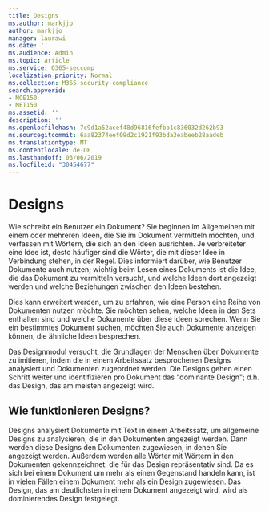```yaml
---
title: Designs
ms.author: markjjo
author: markjjo
manager: laurawi
ms.date: ''
ms.audience: Admin
ms.topic: article
ms.service: O365-seccomp
localization_priority: Normal
ms.collection: M365-security-compliance
search.appverid:
- MOE150
- MET150
ms.assetid: ''
description: ''
ms.openlocfilehash: 7c9d1a52acef48d96816fefbb1c836032d262b93
ms.sourcegitcommit: 6aa82374eef09d2c1921f93bda3eabeeb28aadeb
ms.translationtype: MT
ms.contentlocale: de-DE
ms.lasthandoff: 03/06/2019
ms.locfileid: "30454677"
---
```

# <a name="themes"></a>Designs
Wie schreibt ein Benutzer ein Dokument? Sie beginnen im Allgemeinen mit einem oder mehreren Ideen, die Sie im Dokument vermitteln möchten, und verfassen mit Wörtern, die sich an den Ideen ausrichten. Je verbreiteter eine Idee ist, desto häufiger sind die Wörter, die mit dieser Idee in Verbindung stehen, in der Regel. Dies informiert darüber, wie Benutzer Dokumente auch nutzen; wichtig beim Lesen eines Dokuments ist die Idee, die das Dokument zu vermitteln versucht, und welche Ideen dort angezeigt werden und welche Beziehungen zwischen den Ideen bestehen.

Dies kann erweitert werden, um zu erfahren, wie eine Person eine Reihe von Dokumenten nutzen möchte. Sie möchten sehen, welche Ideen in den Sets enthalten sind und welche Dokumente über diese Ideen sprechen. Wenn Sie ein bestimmtes Dokument suchen, möchten Sie auch Dokumente anzeigen können, die ähnliche Ideen besprechen.

Das Designmodul versucht, die Grundlagen der Menschen über Dokumente zu imitieren, indem die in einem Arbeitssatz besprochenen Designs analysiert und Dokumenten zugeordnet werden. Die Designs gehen einen Schritt weiter und identifizieren pro Dokument das "dominante Design"; d.h. das Design, das am meisten angezeigt wird.

## <a name="how-does-themes-work"></a>Wie funktionieren Designs?
Designs analysiert Dokumente mit Text in einem Arbeitssatz, um allgemeine Designs zu analysieren, die in den Dokumenten angezeigt werden. Dann werden diese Designs den Dokumenten zugewiesen, in denen Sie angezeigt werden. Außerdem werden alle Wörter mit Wörtern in den Dokumenten gekennzeichnet, die für das Design repräsentativ sind. Da es sich bei einem Dokument um mehr als einen Gegenstand handeln kann, ist in vielen Fällen einem Dokument mehr als ein Design zugewiesen. Das Design, das am deutlichsten in einem Dokument angezeigt wird, wird als dominierendes Design festgelegt.